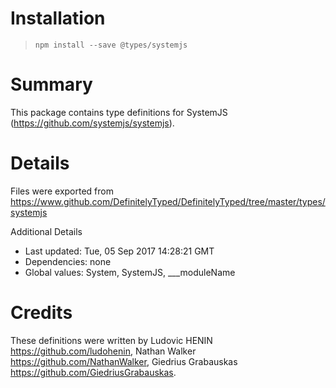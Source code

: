 # Installation
> `npm install --save @types/systemjs`

# Summary
This package contains type definitions for SystemJS (https://github.com/systemjs/systemjs).

# Details
Files were exported from https://www.github.com/DefinitelyTyped/DefinitelyTyped/tree/master/types/systemjs

Additional Details
 * Last updated: Tue, 05 Sep 2017 14:28:21 GMT
 * Dependencies: none
 * Global values: System, SystemJS, ___moduleName

# Credits
These definitions were written by Ludovic HENIN <https://github.com/ludohenin>, Nathan Walker <https://github.com/NathanWalker>, Giedrius Grabauskas <https://github.com/GiedriusGrabauskas>.
